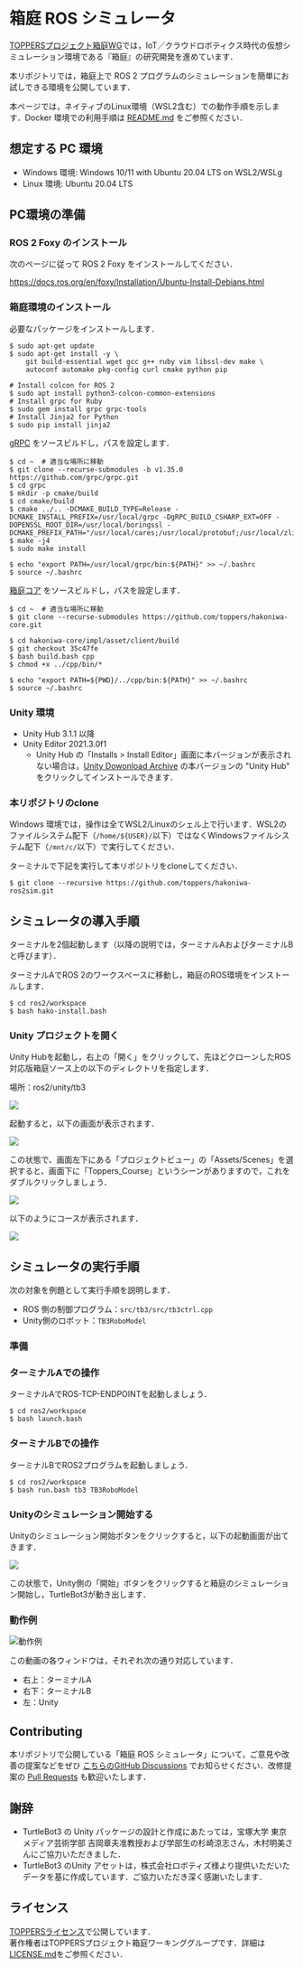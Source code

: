# 箱庭 ROS シミュレータ

[TOPPERSプロジェクト箱庭WG](https://toppers.github.io/hakoniwa)では，IoT／クラウドロボティクス時代の仮想シミュレーション環境である『箱庭』の研究開発を進めています．

本リポジトリでは，箱庭上で ROS 2 プログラムのシミュレーションを簡単にお試しできる環境を公開しています．

本ページでは，ネイティブのLinux環境（WSL2含む）での動作手順を示します．Docker 環境での利用手順は [README.md](/README.md) をご参照ください．

## 想定する PC 環境

* Windows 環境: Windows 10/11 with Ubuntu 20.04 LTS on WSL2/WSLg
* Linux 環境: Ubuntu 20.04 LTS

## PC環境の準備

### ROS 2 Foxy のインストール

次のページに従って ROS 2 Foxy をインストールしてください．

https://docs.ros.org/en/foxy/Installation/Ubuntu-Install-Debians.html

### 箱庭環境のインストール

必要なパッケージをインストールします．

```
$ sudo apt-get update
$ sudo apt-get install -y \
	git build-essential wget gcc g++ ruby vim libssl-dev make \
	autoconf automake pkg-config curl cmake python pip

# Install colcon for ROS 2
$ sudo apt install python3-colcon-common-extensions
# Install grpc for Ruby
$ sudo gem install grpc grpc-tools
# Install Jinja2 for Python
$ sudo pip install jinja2
```

[gRPC](https://github.com/grpc/grpc) をソースビルドし，パスを設定します．

```
$ cd ~	# 適当な場所に移動
$ git clone --recurse-submodules -b v1.35.0 https://github.com/grpc/grpc.git
$ cd grpc
$ mkdir -p cmake/build
$ cd cmake/build
$ cmake ../.. -DCMAKE_BUILD_TYPE=Release -DCMAKE_INSTALL_PREFIX=/usr/local/grpc -DgRPC_BUILD_CSHARP_EXT=OFF -DOPENSSL_ROOT_DIR=/usr/local/boringssl -DCMAKE_PREFIX_PATH="/usr/local/cares;/usr/local/protobuf;/usr/local/zlib"
$ make -j4
$ sudo make install

$ echo "export PATH=/usr/local/grpc/bin:${PATH}" >> ~/.bashrc
$ source ~/.bashrc
```

[箱庭コア](https://github.com/toppers/hakoniwa-core) をソースビルドし，パスを設定します．

```
$ cd ~	# 適当な場所に移動
$ git clone --recurse-submodules https://github.com/toppers/hakoniwa-core.git

$ cd hakoniwa-core/impl/asset/client/build
$ git checkout 35c47fe
$ bash build.bash cpp
$ chmod +x ../cpp/bin/*

$ echo "export PATH=${PWD}/../cpp/bin:${PATH}" >> ~/.bashrc
$ source ~/.bashrc
```

### Unity 環境

* Unity Hub 3.1.1 以降
* Unity Editor 2021.3.0f1
  * Unity Hub の「Installs > Install Editor」画面に本バージョンが表示されない場合は，[Unity Dowonload Archive](https://unity3d.com/get-unity/download/archive) の本バージョンの "Unity Hub" をクリックしてインストールできます． 

### 本リポジトリのclone

Windows 環境では，操作は全てWSL2/Linuxのシェル上で行います．WSL2のファイルシステム配下（`/home/${USER}/`以下）ではなくWindowsファイルシステム配下（`/mnt/c/`以下）で実行してください．

ターミナルで下記を実行して本リポジトリをcloneしてください．

```
$ git clone --recursive https://github.com/toppers/hakoniwa-ros2sim.git
```

## シミュレータの導入手順

ターミナルを2個起動します（以降の説明では，ターミナルAおよびターミナルBと呼びます）．

ターミナルAでROS 2のワークスペースに移動し，箱庭のROS環境をインストールします．

```
$ cd ros2/workspace
$ bash hako-install.bash
```

### Unity プロジェクトを開く

Unity Hubを起動し，右上の「開く」をクリックして、先ほどクローンしたROS対応版箱庭ソース上の以下のディレクトリを指定します．

場所：ros2/unity/tb3

![](https://camo.qiitausercontent.com/34b3dee89c42787380e888af0bb4a321c866ebe3/68747470733a2f2f71696974612d696d6167652d73746f72652e73332e61702d6e6f727468656173742d312e616d617a6f6e6177732e636f6d2f302f3234343134372f39353336626137632d383932372d383037302d613934372d3361643839396436363731622e706e67)

起動すると，以下の画面が表示されます．

![](https://camo.qiitausercontent.com/118f0af1ef4fdf3cdb4c2e7017d7ac92e2079943/68747470733a2f2f71696974612d696d6167652d73746f72652e73332e61702d6e6f727468656173742d312e616d617a6f6e6177732e636f6d2f302f3234343134372f33303965666239392d643663612d383937612d356233342d3334386233333763353339322e706e67)


この状態で、画面左下にある「プロジェクトビュー」の「Assets/Scenes」を選択すると、画面下に「Toppers_Course」というシーンがありますので，これをダブルクリックしましょう．

![](https://camo.qiitausercontent.com/34335041b2e8814a02a877d7d9de420ed0368d29/68747470733a2f2f71696974612d696d6167652d73746f72652e73332e61702d6e6f727468656173742d312e616d617a6f6e6177732e636f6d2f302f3234343134372f30303730336135642d373031342d656331322d396334612d3161616230366230323864612e706e67)


以下のようにコースが表示されます．

![](https://camo.qiitausercontent.com/5c2d040c568dadccec8e3347349d949716f5ce11/68747470733a2f2f71696974612d696d6167652d73746f72652e73332e61702d6e6f727468656173742d312e616d617a6f6e6177732e636f6d2f302f3234343134372f64666365393531362d663036372d303364652d366131622d3432376462653263396232332e706e67)


## シミュレータの実行手順

次の対象を例題として実行手順を説明します．

* ROS 側の制御プログラム：`src/tb3/src/tb3ctrl.cpp`
* Unity側のロボット：`TB3RoboModel`


### 準備

### ターミナルAでの操作

ターミナルAでROS-TCP-ENDPOINTを起動しましょう．

```
$ cd ros2/workspace
$ bash launch.bash
```

### ターミナルBでの操作

ターミナルBでROS2プログラムを起動しましょう．

```
$ cd ros2/workspace
$ bash run.bash tb3 TB3RoboModel
```

### Unityのシミュレーション開始する
Unityのシミュレーション開始ボタンをクリックすると，以下の起動画面が出てきます．

![](https://camo.qiitausercontent.com/8aa80400f8a6b9527febde6edc5778187dc5f1cd/68747470733a2f2f71696974612d696d6167652d73746f72652e73332e61702d6e6f727468656173742d312e616d617a6f6e6177732e636f6d2f302f3234343134372f64396265303530612d393662352d353032322d653230642d3964616332633166613430322e706e67)


この状態で，Unity側の「開始」ボタンをクリックすると箱庭のシミュレーション開始し，TurtleBot3が動き出します．

### 動作例

![動作例](https://camo.qiitausercontent.com/6aae22e5ac3d57f9faaf43c75d9eee84eb0d0dc8/68747470733a2f2f71696974612d696d6167652d73746f72652e73332e61702d6e6f727468656173742d312e616d617a6f6e6177732e636f6d2f302f3234343134372f32316433333837622d336663652d303430322d623734362d3666353333353763643239612e676966)

この動画の各ウィンドウは，それぞれ次の通り対応しています．

- 右上：ターミナルA
- 右下：ターミナルB
- 左：Unity


## Contributing

本リポジトリで公開している「箱庭 ROS シミュレータ」について，ご意見や改善の提案などをぜひ [こちらのGitHub Discussions](https://github.com/toppers/hakoniwa/discussions/categories/idea-request) でお知らせください．改修提案の [Pull Requests](https://github.com/toppers/hakoniwa-ros2sim/pulls) も歓迎いたします．

## 謝辞
* TurtleBot3 の Unity パッケージの設計と作成にあたっては，宝塚大学 東京メディア芸術学部 吉岡章夫准教授および学部生の杉崎涼志さん，木村明美さんにご協力いただきました．
* TurtleBot3 のUnity アセットは，株式会社ロボティズ様より提供いただいたデータを基に作成しています．ご協力いただき深く感謝いたします．

## ライセンス

[TOPPERSライセンス](https://www.toppers.jp/license.html)で公開しています．  
著作権者はTOPPERSプロジェクト箱庭ワーキンググループです．詳細は[LICENSE.md](./LICENSE.md)をご参照ください．
